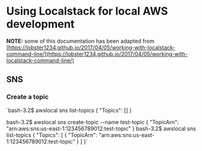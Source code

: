 # Using Localstack for local AWS development

**NOTE:** some of this documentation has been adapted from [https://lobster1234.github.io/2017/04/05/working-with-localstack-command-line/](https://lobster1234.github.io/2017/04/05/working-with-localstack-command-line/)

## SNS
### Create a topic

`bash-3.2$ awslocal sns list-topics
{
    "Topics": []
}

bash-3.2$ awslocal sns create-topic --name test-topic
{
    "TopicArn": "arn:aws:sns:us-east-1:123456789012:test-topic"
}
bash-3.2$ awslocal sns list-topics
{
    "Topics": [
        {
            "TopicArn": "arn:aws:sns:us-east-1:123456789012:test-topic"
        }
    ]
}`